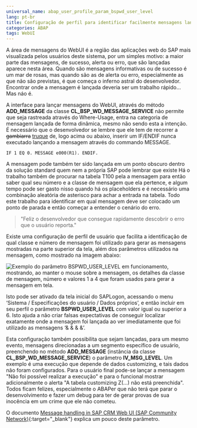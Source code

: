```yaml
---
universal_name: abap_user_profile_param_bspwd_user_level
lang: pt-br
title: Configuração de perfil para identificar facilmente mensagens lançadas no CRM WebUI
categories: ABAP
tags: WebUI
---
```


A área de mensagens do WebUI é a região das aplicações web do SAP mais visualizada pelos usuários deste sistema, por um simples motivo: a maior parte das mensagens, de sucesso, alerta ou erro, que são lançadas aparece nesta área.
Quando são mensagens informativas ou de sucesso é um mar de rosas, mas quando são as de alerta ou erro, especialmente as que não são previstas, é que começa o inferno astral do desenvolvedor.
Encontrar onde a mensagem é lançada deveria ser um trabalho rápido... Mas náo é.

A interface para lançar mensagens do WebUI, através do método <strong>ADD_MESSAGE</strong> da classe <strong>CL_BSP_WD_MESSAGE_SERVICE</strong> não permite que seja rastreada através do Where-Usage, entra na categoria de mensagem lançada de forma dinâmica, mesmo não sendo esta a intenção.
É necessário que o desenvolvedor se lembre que ele tem de recorrer a <del>gambiarra</del> <ins>truque</ins> de, logo acima ou abaixo, inserir um IF/ENDIF nunca executado lançando a mensagem através do commando MESSAGE.

```abap
IF 1 EQ 0. MESSAGE e000(R1). ENDIF.
```

A mensagem pode também ter sido lançada em um ponto obscuro dentro da solução standard quem nem a própria SAP pode lembrar que existe
Há o trabalho também de procurar na tabela T100 pela a mensagem para então saber qual seu número e a classe de mensagem que ela pertence, e algum tempo pode ser gasto nisso quando há os placeholders e é necessário uma combinação aleatória de asterisco para achar a entrada na tabela.
Todo este trabalho para identificar em qual mensagem deve ser colocado um ponto de parada e então começar a entender o cenário do erro.

> "Feliz o desenvolvedor que consegue rapidamente descobrir o erro que o usuário reporta."

Existe uma configuração de perfil de usuário que facilita a identificação de qual classe e número de mensagem foi utilizado para gerar as mensagens mostradas na parte superior da tela, além dos parâmetros utilizados na mensagem, como mostrado na imagem abaixo:

![Exemplo do parâmetro BSPWD_USER_LEVEL em funcionamento, mostrando, ao manter o mouse sobre a mensagem, os detalhes da classe de mensagem, número e valores 1 a 4 que foram usados para gerar a mensagem em tela.]({{page.img_dir}}abap_webui_bspwd_user_level_example.jpg)

Isto pode ser ativado da tela inicial do SAPLogon, acessando o menu ‘Sistema / Especificações do
usuário / Dados próprios’, e então incluir em seu perfil o parâmetro <strong>BSPWD_USER_LEVEL</strong> com valor
igual ou superior a 6.
Isto ajuda a não criar falsas expectativas de conseguir localizar exatamente onde a mensagem foi lançada ao
ver imediatamente que foi utilizado as mensagens ‘& & & &’.

Esta configuração também possibilita que sejam lançadas, para um mesmo evento, mensagens direcionadas a um segmento específico de usuário, preenchendo no método <strong>ADD_MESSAGE</strong> (instância da classe <strong>CL_BSP_WD_MESSAGE_SERVICE</strong>) o parâmetro <strong>IV_MSG_LEVEL</strong>.
Um exemplo é uma execução que depende de dados customizing, e tais dados não foram configurados. Para o usuário final pode-se lançar a mensagem "Não foi possível realizar a execução" e para o funcional mostrar adicionalmente o alerta "A tabela customizing Z(...) não está preenchida".
Todos ficam felizes, especialmente o ABAPer que não terá que parar o desenvolvimento e fazer um debug para ter de gerar provas de sua inocência em um crime que ele não cometeu.

O documento [Message handling in SAP CRM Web UI (SAP Community Network)](http://www.sdn.sap.com/irj/scn/go/portal/prtroot/docs/library/uuid/f08a833a-f5c0-2e10-bf94-d464bf5355dc?QuickLink=index&overridelayout=true&52239688229082){:target="_blank"} explica um pouco deste parâmetro.
